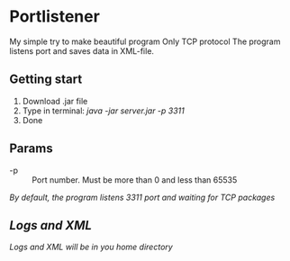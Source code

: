 # Portlistener
My simple try to make beautiful program
Only TCP protocol
The program listens port and saves data in XML-file.  
<h2>Getting start</h2>
<ol>
	<li>
		Download .jar file
	</li>
	<li>
		Type in terminal: <i>java -jar server.jar -p 3311</i>
	</li>
	<li>
		Done
	</li>
</ol>
<h2>Params</h2>
<dl>
	 <dt>-p</dt>
	 <dd>Port number. Must be more than 0 and less than 65535</dd>
</dl>
<i>By default, the program listens 3311 port and waiting for TCP packages
<h2>Logs and XML</h2>
<p>
	Logs and XML will be in you home directory
</p>
